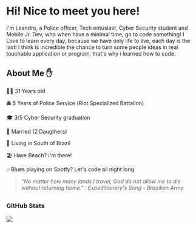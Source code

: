 # Hi! Nice to meet you here! 
 
I'm Leandro, a Police officer, Tech entusiast, Cyber Security student and Mobile Jr. Dev, who when have a minimal time, go to code something! I Love to learn every day, because we have only life to live, each day is the last! I think is incredible the chance to turn some people ideas in real touchable application or program, that's why i learned how to code.

## About Me :hand:
 
 :white_haired_man: 31 Years old
 
 :oncoming_police_car: 5 Years of Police Service (Riot Specialized Battalion)
 
 :mortar_board: 3/5 Cyber Security graduation 
 
 
 
:ring: Married (2 Daugthers)
 
:round_pushpin: Living in South of Brazil
 
:beach_umbrella: Have Beach? i'm there!
 
:notes: Blues playing on Spotfy? Let's code all night long
 
 
>*"No matter how many lands I travel, God do not allow me to die without returning home." : Expeditionary's Song - Brazilian Army*


## <h3 align="left">GitHub Stats</h3>

<a href="">
  <img align="centre" src="https://github-readme-stats.vercel.app/api?username=silveiradle&count_private=true&include_all_commits=true&show_icons=true&title_color=007bff&text_color=e7e7e7&icon_color=007bff&bg_color=171c28" />
<a />
